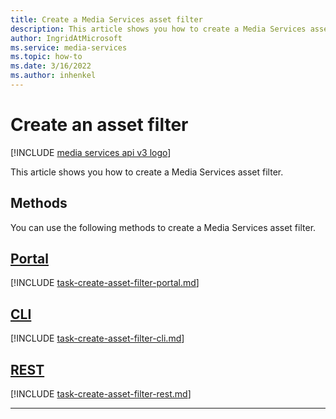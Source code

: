 ```yaml
---
title: Create a Media Services asset filter
description: This article shows you how to create a Media Services asset filter.
author: IngridAtMicrosoft
ms.service: media-services
ms.topic: how-to
ms.date: 3/16/2022
ms.author: inhenkel
---
```


# Create an asset filter

[!INCLUDE [media services api v3 logo](./includes/v3-hr.md)]

This article shows you how to create a Media Services asset filter.

<!-- NOTE: The following are in the includes folder and are reused in other How To articles. All task based content should be in the includes folder with the task- prefix prepended to the file name. -->

## Methods

You can use the following methods to create a Media Services asset filter.

## [Portal](#tab/portal/)

[!INCLUDE [task-create-asset-filter-portal.md](./includes/task-create-asset-filter-portal.md)]

## [CLI](#tab/cli/)

[!INCLUDE [task-create-asset-filter-cli.md](./includes/task-create-asset-filter-cli.md)]

## [REST](#tab/rest/)

[!INCLUDE [task-create-asset-filter-rest.md](./includes/task-create-asset-filter-rest.md)]

---
